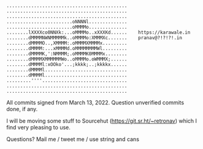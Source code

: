 ```
............................................
............................................
............................................
........................oNNNNl..............
........................oMMMMo..............
........lXXXXco0NNXk:...oMMMMo..xXXXKd......    https://karawale.in
........dMMMMNWNMMMMMk..oMMMMo:XMMMXc.......    pranav@?!?!?!.in
........dMMMMO..,XMMMM:.oMMMMXMMMMx.........
........dMMMM:...xMMMMd.oMMMMMMMMWl.........
........dMMMMK,':NMMMM;.oMMMMK0MMMMx........
........dMMMMXMMMMMMWo..oMMMMo.oWMMMX;......
........dMMMMl:xOOko'...;kkkk;..;kkkkx......
........dMMMMl..............................
........dMMMMl..............................
.........''''...............................
............................................
............................................
```

All commits signed from March 13, 2022. Question unverified commits done, if any.

I will be moving some stuff to Sourcehut (https://git.sr.ht/~retronav) which I find very pleasing to use.

Questions? Mail me / tweet me / use string and cans

<!-- Inspired from https://github.com/boehs ->
